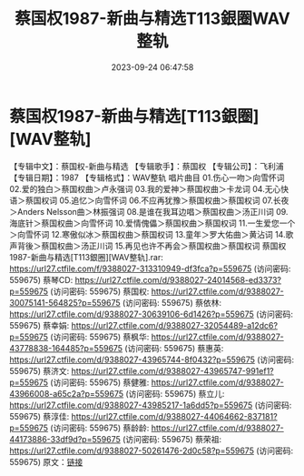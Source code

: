 ﻿---
title: 蔡国权1987-新曲与精选T113銀圈WAV整轨
date: 2023-09-24 06:47:58
categories: WAV车载音乐、镜像
tags: 华语中文
---
# 蔡国权1987-新曲与精选[T113銀圈][WAV整轨]

【专辑中文】：蔡国权-新曲与精选
【专辑歌手】：蔡国权
【专辑公司】：飞利浦
【专辑日期】：1987
【专辑格式】：WAV整轨
唱片曲目
01.伤心一吻＞向雪怀词
02.爱的独白＞蔡国权曲＞卢永强词
03.我的爱神＞蔡国权曲＞卡龙词
04.无心快语＞蔡国权词
05.追忆＞向雪怀词
06.不应再犹豫＞蔡国权曲＞蔡国权词
07.长夜＞Anders Nelsson曲＞林振强词
08.是谁在我耳边唱＞蔡国权曲＞汤正川词
09.海底针＞蔡国权曲＞向雪怀词
10.爱情傀儡＞蔡国权曲＞蔡国权词
11.一生爱您一个＞向雪怀词
12.寒傲似冰＞蔡国权曲＞蔡国权词
13.童年＞罗大佑曲＞黄沾词
14.歌声背後＞蔡国权曲＞汤正川词
15.再见也许不再会＞蔡国权曲＞蔡国权词
蔡国权1987-新曲与精选[T113銀圈][WAV整轨].rar: https://url27.ctfile.com/f/9388027-313310949-df3fca?p=559675
(访问密码: 559675)
蔡琴CD: https://url27.ctfile.com/d/9388027-24014568-ed3373?p=559675
(访问密码: 559675)
蔡国权: https://url27.ctfile.com/d/9388027-30075141-564825?p=559675
(访问密码: 559675)
蔡依林: https://url27.ctfile.com/d/9388027-30639106-6d1426?p=559675
(访问密码: 559675)
蔡幸娟: https://url27.ctfile.com/d/9388027-32054489-a12dc6?p=559675
(访问密码: 559675)
蔡枫华: https://url27.ctfile.com/d/9388027-43778838-164485?p=559675
(访问密码: 559675)
蔡惠英: https://url27.ctfile.com/d/9388027-43965744-8f0432?p=559675
(访问密码: 559675)
蔡济文: https://url27.ctfile.com/d/9388027-43965747-991ef1?p=559675
(访问密码: 559675)
蔡健雅: https://url27.ctfile.com/d/9388027-43966008-a65c2a?p=559675
(访问密码: 559675)
蔡立儿: https://url27.ctfile.com/d/9388027-43985217-1a6dd5?p=559675
(访问密码: 559675)
蔡淳佳: https://url27.ctfile.com/d/9388027-44064662-837181?p=559675
(访问密码: 559675)
蔡龄龄: https://url27.ctfile.com/d/9388027-44173886-33df9d?p=559675
(访问密码: 559675)
蔡荣祖: https://url27.ctfile.com/d/9388027-50261476-2d0c58?p=559675
(访问密码: 559675)
原文：[链接](https://blog.sina.com.cn/s/blog_1647c7e76010313ih.html)
